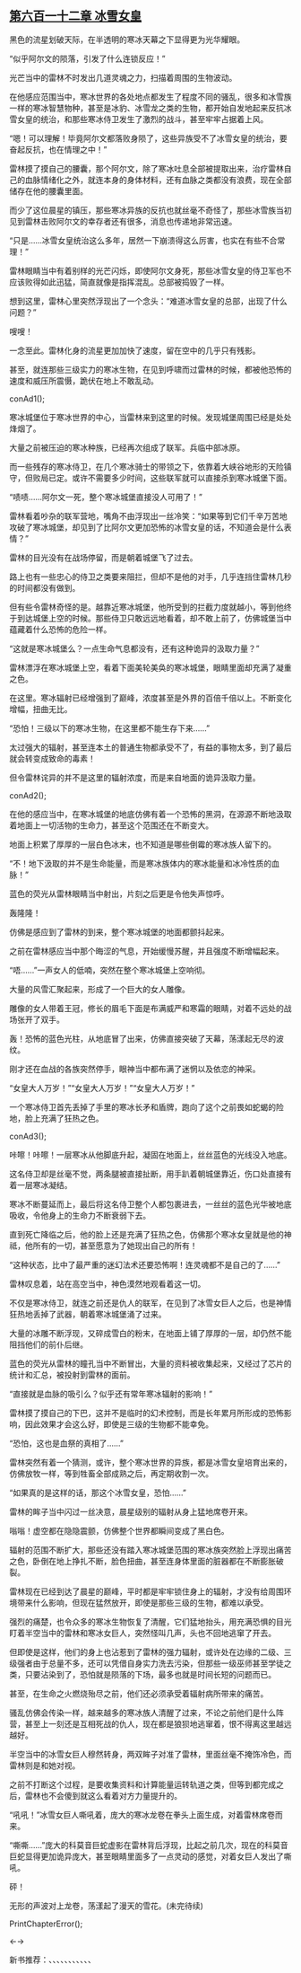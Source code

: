## [第六百一十二章 冰雪女皇](https://www.xxbiquge.com/11_11222/8973158.html)


  黑色的流星划破天际，在半透明的寒冰天幕之下显得更为光华耀眼。

  “似乎阿尔文的陨落，引发了什么连锁反应！”

  光芒当中的雷林不时发出几道灵魂之力，扫描着周围的生物波动。

  在他感应范围当中，寒冰世界的各处地点都发生了程度不同的骚乱，很多和冰雪族一样的寒冰智慧物种，甚至是冰豹、冰雪龙之类的生物，都开始自发地起来反抗冰雪女皇的统治，和那些寒冰侍卫发生了激烈的战斗，甚至牢牢占据着上风。

  “嗯！可以理解！毕竟阿尔文都落败身陨了，这些异族受不了冰雪女皇的统治，要奋起反抗，也在情理之中！”

  雷林摸了摸自己的腰囊，那个阿尔文，除了寒冰吐息全部被提取出来，治疗雷林自己的血脉情绪化之外，就连本身的身体材料，还有血脉之类都没有浪费，现在全部储存在他的腰囊里面。

  而少了这位晨星的镇压，那些寒冰异族的反抗也就丝毫不奇怪了，那些冰雪族当初见到雷林击败阿尔文的幸存者还有很多，消息也传递地非常迅速。

  “只是……冰雪女皇统治这么多年，居然一下崩溃得这么厉害，也实在有些不合常理！”

  雷林眼睛当中有着别样的光芒闪烁，即使阿尔文身死，那些冰雪女皇的侍卫军也不应该败得如此迅猛，简直就像是指挥混乱。总部被捣毁了一样。

  想到这里，雷林心里突然浮现出了一个念头：“难道冰雪女皇的总部，出现了什么问题？”

  嗖嗖！

  一念至此。雷林化身的流星更加加快了速度，留在空中的几乎只有残影。

  甚至，就连那些三级实力的寒冰生物，在见到呼啸而过雷林的时候，都被他恐怖的速度和威压所震慑，跪伏在地上不敢乱动。

  conAd1();

  寒冰城堡位于寒冰世界的中心，当雷林来到这里的时候。发现城堡周围已经是处处烽烟了。

  大量之前被压迫的寒冰种族，已经再次组成了联军。兵临中部冰原。

  而一些残存的寒冰侍卫，在几个寒冰骑士的带领之下，依靠着大峡谷地形的天险镇守，但败局已定。或许不需要多少时间，这些联军就可以直接杀到寒冰城堡下面。

  “啧啧……阿尔文一死，整个寒冰城堡直接没人可用了！”

  雷林看着吵杂的联军营地，嘴角不由浮现出一丝冷笑：“如果等到它们千辛万苦地攻破了寒冰城堡，却见到了比阿尔文更加恐怖的冰雪女皇的话，不知道会是什么表情？”

  雷林的目光没有在战场停留，而是朝着城堡飞了过去。

  路上也有一些忠心的侍卫之类要来阻拦，但却不是他的对手，几乎连挡住雷林几秒的时间都没有做到。

  但有些令雷林奇怪的是。越靠近寒冰城堡，他所受到的拦截力度就越小，等到他终于到达城堡上空的时候。那些侍卫只敢远远地看着，却不敢上前了，仿佛城堡当中蕴藏着什么恐怖的危险一样。

  “这就是寒冰城堡么？一点生命气息都没有，还有这种诡异的汲取力量？”

  雷林漂浮在寒冰城堡上空，看着下面美轮美奂的寒冰城堡，眼睛里面却充满了凝重之色。

  在这里。寒冰辐射已经增强到了巅峰，浓度甚至是外界的百倍千倍以上。不断变化增幅，扭曲无比。

  “恐怕！三级以下的寒冰生物，在这里都不能生存下来……”

  太过强大的辐射，甚至连本土的普通生物都承受不了，有益的事物太多，到了最后就会转变成致命的毒素！

  但令雷林诧异的并不是这里的辐射浓度，而是来自地面的诡异汲取力量。

  conAd2();

  在他的感应当中，在寒冰城堡的地底仿佛有着一个恐怖的黑洞，在源源不断地汲取着地面上一切活物的生命力，甚至这个范围还在不断变大。

  地面上积累了厚厚的一层白色冰末，也不知道是哪些倒霉的寒冰族人留下的。

  “不！地下汲取的并不是生命能量，而是寒冰族体内的寒冰能量和冰冷性质的血脉！”

  蓝色的荧光从雷林眼睛当中射出，片刻之后更是令他失声惊呼。

  轰隆隆！

  仿佛是感应到了雷林的到来，整个寒冰城堡的地面都颤抖起来。

  之前在雷林感应当中那个晦涩的气息，开始缓慢苏醒，并且强度不断增幅起来。

  “唔……”一声女人的低喃，突然在整个寒冰城堡上空响彻。

  大量的风雪汇聚起来，形成了一个巨大的女人雕像。

  雕像的女人带着王冠，修长的眉毛下面是布满威严和寒霜的眼睛，对着不远处的战场张开了双手。

  轰！恐怖的蓝色光柱，从地底冒了出来，仿佛直接突破了天幕，荡漾起无尽的波纹。

  刚才还在血战的各族突然停手，眼神当中都布满了迷惘以及依恋的神采。

  “女皇大人万岁！”“女皇大人万岁！”“女皇大人万岁！”

  一个寒冰侍卫首先丢掉了手里的寒冰长矛和盾牌，跑向了这个之前畏如蛇蝎的险地，脸上充满了狂热之色。

  conAd3();

  咔嚓！咔嚓！一层寒冰从他脚底升起，凝固在地面上，丝丝蓝色的光线没入地底。

  这名侍卫却是丝毫不觉，两条腿被直接扯断，用手趴着朝城堡靠近，伤口处直接有着一层寒冰凝结。

  寒冰不断蔓延而上，最后将这名侍卫整个人都包裹进去，一丝丝的蓝色光华被地底吸收，令他身上的生命力不断衰弱下去。

  直到死亡降临之后，他的脸上还是充满了狂热之色，仿佛那个寒冰女皇就是他的神祗，他所有的一切，甚至愿意为了她现出自己的所有！

  “这种状态，比中了最严重的迷幻法术还要恐怖啊！连灵魂都不是自己的了……”

  雷林叹息着，站在高空当中，神色漠然地观看着这一切。

  不仅是寒冰侍卫，就连之前还是仇人的联军，在见到了冰雪女巨人之后，也是神情狂热地丢掉了武器，朝着寒冰城堡涌了过来。

  大量的冰雕不断浮现，又碎成雪白的粉末，在地面上铺了厚厚的一层，却仍然不能阻挡他们的前仆后继。

  蓝色的荧光从雷林的瞳孔当中不断冒出，大量的资料被收集起来，又经过了芯片的统计和汇总，被投射到雷林的面前。

  “直接就是血脉的吸引么？似乎还有常年寒冰辐射的影响！”

  雷林摸了摸自己的下巴，这并不是临时的幻术控制，而是长年累月所形成的恐怖影响，因此效果才会这么好，即使是三级的生物都不能幸免。

  “恐怕，这也是血祭的真相了……”

  雷林突然有着一个猜测，或许，整个寒冰世界的异族，都是冰雪女皇培育出来的，仿佛放牧一样，等到牲畜全部成熟之后，再定期收割一次。

  “如果真的是这样的话，那这个冰雪女皇，恐怕……”

  雷林的眸子当中闪过一丝决意，晨星级别的辐射从身上猛地席卷开来。

  嗡嗡！虚空都在隐隐震颤，仿佛整个世界都瞬间变成了黑白色。

  辐射的范围不断扩大，那些还没有踏入寒冰城堡范围的寒冰族突然脸上浮现出痛苦之色，卧倒在地上挣扎不断，脸色扭曲，甚至连身体里面的脏器都在不断膨胀破裂。

  雷林现在已经到达了晨星的巅峰，平时都是牢牢锁住身上的辐射，才没有给周围环境带来什么影响，但现在猛然放开，即使是那些三级的生物，都难以承受。

  强烈的痛楚，也令众多的寒冰生物恢复了清醒，它们猛地抬头，用充满恐惧的目光盯着半空当中的雷林和寒冰女巨人，突然怪叫几声，头也不回地逃窜了开去。

  但即使是这样，他们的身上也沾惹到了雷林的强力辐射，或许处在边缘的二级、三级强者由于总量不多，还可以凭借自身实力洗去污染，但那些一级巫师甚至学徒之类，只要沾染到了，恐怕就是陨落的下场，最多也就是时间长短的问题而已。

  甚至，在生命之火燃烧殆尽之前，他们还必须承受着辐射病所带来的痛苦。

  骚乱仿佛会传染一样，越来越多的寒冰族人清醒了过来，不论之前他们是什么阵营，甚至上一刻还是互相死战的仇人，现在都是狼狈地逃窜着，恨不得离这里越远越好。

  半空当中的冰雪女巨人穆然转身，两双眸子对准了雷林，里面丝毫不掩饰冷色，而雷林则是和她对视。

  之前不打断这个过程，是要收集资料和计算能量运转轨道之类，但等到都完成之后，雷林也不会傻到就这么看着对方力量提升的。

  “吼吼！”冰雪女巨人嘶吼着，庞大的寒冰龙卷在拳头上面生成，对着雷林席卷而来。

  “嘶嘶……”庞大的科莫音巨蛇虚影在雷林背后浮现，比起之前几次，现在的科莫音巨蛇显得更加诡异庞大，甚至眼睛里面多了一点灵动的感觉，对着女巨人发出了嘶吼。

  砰！

  无形的声波对上龙卷，荡漾起了漫天的雪花。(未完待续)

  PrintChapterError();

  ←→

  新书推荐：、、、、、、、、、、、

  
